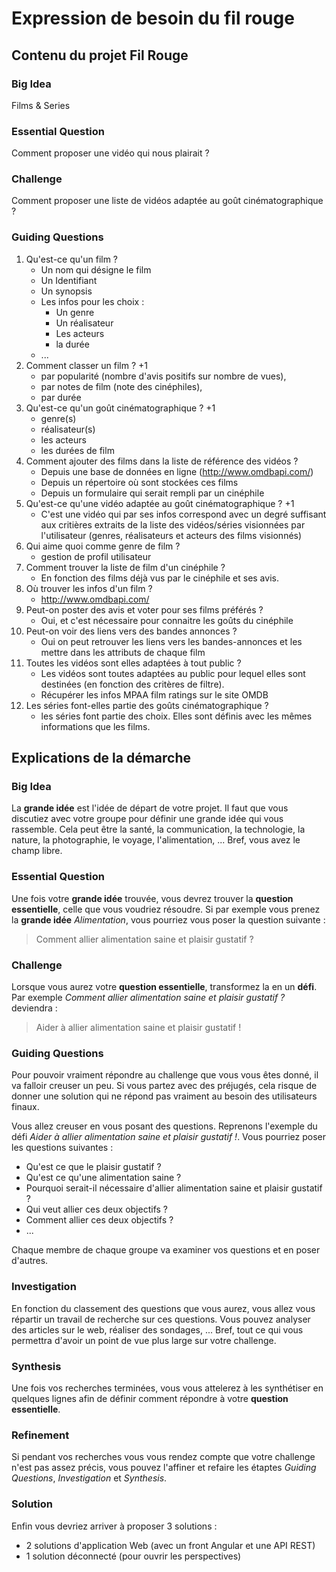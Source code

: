# Expression de besoin du fil rouge

## Contenu du projet Fil Rouge

### Big Idea

Films & Series

### Essential Question

Comment proposer une vidéo qui nous plairait ?

### Challenge

Comment proposer une liste de vidéos adaptée au goût cinématographique ?

### Guiding Questions

1. Qu'est-ce qu'un film ?
    - Un nom qui désigne le film
    - Un Identifiant 
    - Un synopsis
    - Les infos pour les choix :
        - Un genre
        - Un réalisateur
        - Les acteurs
        - la durée
    - ...
1. Comment classer un film ? +1
    - par popularité (nombre d'avis positifs sur nombre de vues),
    - par notes de film (note des cinéphiles), 
    - par durée
1. Qu'est-ce qu'un goût cinématographique ? +1
    - genre(s)
    - réalisateur(s)
    - les acteurs
    - les durées de film
1. Comment ajouter des films dans la liste de référence des vidéos ?
    - Depuis une base de données en ligne (http://www.omdbapi.com/)
    - Depuis un répertoire où sont stockées ces films
    - Depuis un formulaire qui serait rempli par un cinéphile
1. Qu'est-ce qu'une vidéo adaptée au goût cinématographique ? +1
    - C'est une vidéo qui par ses infos correspond avec un degré suffisant aux critières extraits de la liste des vidéos/séries visionnées par l'utilisateur (genres, réalisateurs et acteurs des films visionnés)
1. Qui aime quoi comme genre de film ?
     - gestion de profil utilisateur
1. Comment trouver la liste de film d'un cinéphile ?
    - En fonction des films déjà vus par le cinéphile et ses avis.
1. Où trouver les infos d'un film ?
    - http://www.omdbapi.com/
1. Peut-on poster des avis et voter pour ses films préférés ?
    - Oui, et c'est nécessaire pour connaitre les goûts du cinéphile
1. Peut-on voir des liens vers des bandes annonces ?
    - Oui on peut retrouver les liens vers les bandes-annonces et les mettre dans les attributs de chaque film
1. Toutes les vidéos sont elles adaptées à tout public ?
    - Les vidéos sont toutes adaptées au public pour lequel elles sont destinées (en fonction des critères de filtre).
    - Récupérer les infos MPAA film ratings sur le site OMDB
1. Les séries font-elles partie des goûts cinématographique ?
    - les séries font partie des choix. Elles sont définis avec les mêmes informations que les films.

## Explications de la démarche

### Big Idea

La **grande idée** est l'idée de départ de votre projet. Il faut que vous discutiez avec votre groupe pour définir une grande idée qui vous rassemble. Cela peut être la santé, la communication, la technologie, la nature, la photographie, le voyage, l'alimentation, ... Bref, vous avez le champ libre.

### Essential Question

Une fois votre **grande idée** trouvée, vous devrez trouver la **question essentielle**, celle que vous voudriez résoudre. Si par exemple vous prenez la **grande idée** _Alimentation_, vous pourriez vous poser la question suivante :

> Comment allier alimentation saine et plaisir gustatif ?

### Challenge

Lorsque vous aurez votre **question essentielle**, transformez la en un **défi**. Par exemple _Comment allier alimentation saine et plaisir gustatif ?_ deviendra :

> Aider à allier alimentation saine et plaisir gustatif !

### Guiding Questions

Pour pouvoir vraiment répondre au challenge que vous vous êtes donné, il va falloir creuser un peu. Si vous partez avec des préjugés, cela risque de donner une solution qui ne répond pas vraiment au besoin des utilisateurs finaux.

Vous allez creuser en vous posant des questions. Reprenons l'exemple du défi _Aider à allier alimentation saine et plaisir gustatif !_. Vous pourriez poser les questions suivantes :

- Qu'est ce que le plaisir gustatif ?
- Qu'est ce qu'une alimentation saine ?
- Pourquoi serait-il nécessaire d'allier alimentation saine et plaisir gustatif ?
- Qui veut allier ces deux objectifs ?
- Comment allier ces deux objectifs ?
- ...

Chaque membre de chaque groupe va examiner vos questions et en poser d'autres.

### Investigation

En fonction du classement des questions que vous aurez, vous allez vous répartir un travail de recherche sur ces questions. Vous pouvez analyser des articles sur le web, réaliser des sondages, ... Bref, tout ce qui vous permettra d'avoir un point de vue plus large sur votre challenge.

### Synthesis

Une fois vos recherches terminées, vous vous attelerez à les synthétiser en quelques lignes afin de définir comment répondre à votre **question essentielle**.

### Refinement

Si pendant vos recherches vous vous rendez compte que votre challenge n'est pas assez précis, vous pouvez l'affiner et refaire les étaptes _Guiding Questions_, _Investigation_ et _Synthesis_.

### Solution

Enfin vous devriez arriver à proposer 3 solutions :

- 2 solutions d'application Web (avec un front Angular et une API REST)
- 1 solution déconnecté (pour ouvrir les perspectives)
